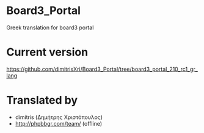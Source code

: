 # Board3_Portal
Greek translation for board3 portal

# Current version
https://github.com/dimitrisXri/Board3_Portal/tree/board3_portal_210_rc1_gr_lang

# Translated by
* dimitris (Δημήτρης Χριστόπουλος)
* http://phpbbgr.com/team/ (offline)

